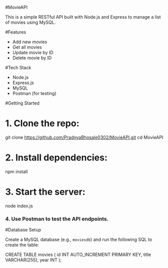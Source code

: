 #MovieAPI

This is a simple RESTful API built with Node.js and Express to manage a list of movies using MySQL.



#Features

- Add new movies
- Get all movies
- Update movie by ID
- Delete movie by ID


#Tech Stack

- Node.js
- Express.js
- MySQL
- Postman (for testing)


#Getting Started

# 1. Clone the repo:
git clone https://github.com/PradnyaBhosale0302/MovieAPI.git
cd MovieAPI


# 2. Install dependencies:
npm install

# 3. Start the server:
node index.js

### 4. Use Postman to test the API endpoints.


#Database Setup

Create a MySQL database (e.g., `moviesdb`) and run the following SQL to create the table:

CREATE TABLE movies (
  id INT AUTO_INCREMENT PRIMARY KEY,
  title VARCHAR(255),
  year INT
);

